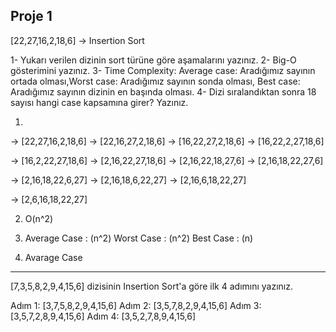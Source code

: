Proje 1
-------

[22,27,16,2,18,6] -> Insertion Sort

1- Yukarı verilen dizinin sort türüne göre aşamalarını yazınız.
2- Big-O gösterimini yazınız.
3- Time Complexity: Average case: Aradığımız sayının ortada olması,Worst case: Aradığımız sayının sonda olması, 
   Best case: Aradığımız sayının dizinin en başında olması.
4- Dizi sıralandıktan sonra 18 sayısı hangi case kapsamına girer? Yazınız.

1)

-> [22,27,16,2,18,6] -> [22,16,27,2,18,6] -> [16,22,27,2,18,6] -> [16,22,2,27,18,6]

-> [16,2,22,27,18,6] -> [2,16,22,27,18,6] -> [2,16,22,18,27,6] -> [2,16,18,22,27,6]

-> [2,16,18,22,6,27] -> [2,16,18,6,22,27] -> [2,16,6,18,22,27] 

-> [2,6,16,18,22,27]


2) O(n^2)

3) Average Case : (n^2) 
   Worst Case   : (n^2)
   Best Case    : (n)
   
4) Avarage Case

------------------------------------------------------------------------------------------

[7,3,5,8,2,9,4,15,6] dizisinin Insertion Sort'a göre ilk 4 adımını yazınız.

Adım 1: [3,7,5,8,2,9,4,15,6]
Adım 2: [3,5,7,8,2,9,4,15,6]
Adım 3: [3,5,7,2,8,9,4,15,6]
Adım 4: [3,5,2,7,8,9,4,15,6]


